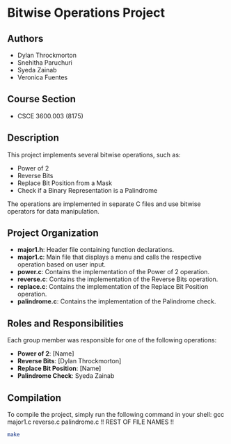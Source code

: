 # Bitwise Operations Project

## Authors

- Dylan Throckmorton
- Snehitha Paruchuri
- Syeda Zainab
- Veronica Fuentes

## Course Section

- CSCE 3600.003 (8175)

## Description

This project implements several bitwise operations, such as:

- Power of 2
- Reverse Bits
- Replace Bit Position from a Mask
- Check if a Binary Representation is a Palindrome

The operations are implemented in separate C files and use bitwise operators for data manipulation.

## Project Organization

- **major1.h**: Header file containing function declarations.
- **major1.c**: Main file that displays a menu and calls the respective operation based on user input.
- **power.c**: Contains the implementation of the Power of 2 operation.
- **reverse.c**: Contains the implementation of the Reverse Bits operation.
- **replace.c**: Contains the implementation of the Replace Bit Position operation.
- **palindrome.c**: Contains the implementation of the Palindrome check.

## Roles and Responsibilities

Each group member was responsible for one of the following operations:

- **Power of 2**: [Name]
- **Reverse Bits**: [Dylan Throckmorton]
- **Replace Bit Position**: [Name]
- **Palindrome Check**: Syeda Zainab

## Compilation

To compile the project, simply run the following command in your shell:
gcc major1.c reverse.c palindrome.c !! REST OF FILE NAMES !!

```bash
make
```
